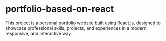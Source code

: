 # portfolio-based-on-react
This project is a personal portfolio website built using React.js, designed to showcase professional skills, projects, and experiences in a modern, responsive, and interactive way.
